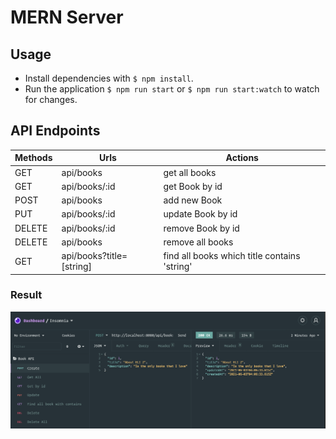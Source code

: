 # MERN Server 

## Usage
- Install dependencies with `$ npm install`.
- Run the application `$ npm run start` or `$ npm run start:watch` to watch for changes.

## API Endpoints

|Methods|Urls|Actions|
|--- |--- |--- |
|GET|api/books|get all books|
|GET|api/books/:id|get Book by id|
|POST|api/books|add new Book|
|PUT|api/books/:id|update Book by id|
|DELETE|api/books/:id|remove Book by id|
|DELETE|api/books|remove all books|
|GET|api/books?title=[string]|find all books which title contains 'string'|

### Result
![alt](./REST.png)


